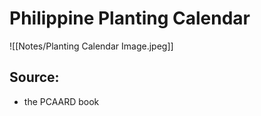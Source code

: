 # Philippine Planting Calendar
![[Notes/Planting Calendar Image.jpeg]]
## Source:
- the PCAARD book

